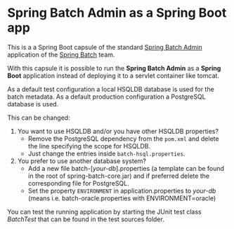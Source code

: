 Spring Batch Admin as a Spring Boot app
=======================================

This is a a Spring Boot capsule of the standard 
[Spring Batch Admin](https://github.com/spring-projects/spring-batch-admin "Github") application of the 
[Spring Batch](http://projects.spring.io/spring-batch/ "SpringIO Page") team. 

With this capsule it is possible to run the **Spring Batch Admin** as a **Spring Boot** application instead of
deploying it to a servlet container like tomcat.

As a default test configuration a local HSQLDB database is used for the batch metadata. As a default
 production configuration a PostgreSQL database is used.

This can be changed:

1. You want to use HSQLDB and/or you have other HSQLDB properties?
	* Remove the PostgreSQL dependency from the `pom.xml` and delete the line specifying the scope for HSQLDB.
	* Just change the entries inside `batch-hsql.properties`.
2. You prefer to use another database system?
	* Add a new file batch-[*your-db*].properties (a template can be found in the root of 
	spring-batch-core.jar) and if preferred delete the corresponding file for PostgreSQL.
	* Set the property `ENVIRONMENT` in application.properties to *your-db* (means i.e. 
	batch-oracle.properties with ENVIRONMENT=oracle)

You can test the running application by starting the JUnit test class *BatchTest* that can be found in the 
test sources folder.